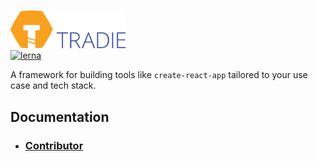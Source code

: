 # <a href="https://github.com/jameslnewell/tradie">

  <img alt="tradie" src="./docs/img/logo.png" height="60px" />
</a>
<br/>
<a href="https://lernajs.io/" rel="nofollow"><img src="https://camo.githubusercontent.com/ecafd86d8356a1adc60fb4fd393bcc7584187f99/68747470733a2f2f696d672e736869656c64732e696f2f62616467652f6d61696e7461696e6564253230776974682d6c65726e612d6363303066662e737667" alt="lerna" data-canonical-src="https://img.shields.io/badge/maintained%20with-lerna-cc00ff.svg" style="max-width:100%;"></a>

A framework for building tools like `create-react-app` tailored to your
use case and tech stack.

## Documentation

* ### [Contributor](docs/contributing.md)
